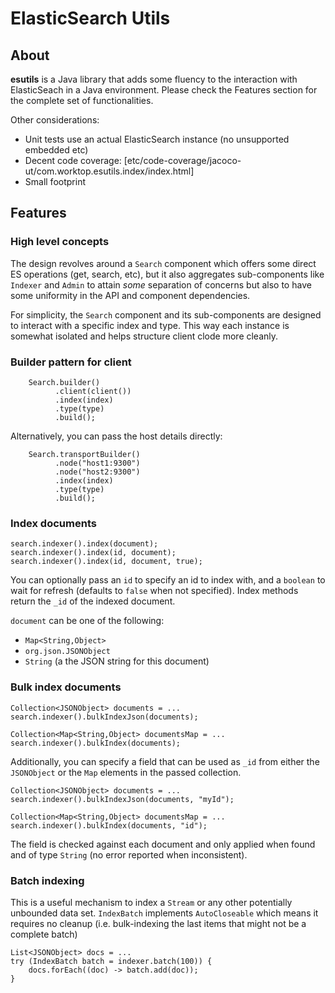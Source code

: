 # ElasticSearch Utils

## About
**esutils** is a Java library that adds some fluency to the interaction with ElasticSeach in a Java environment. Please check the Features section for the complete set of functionalities.

Other considerations:
* Unit tests use an actual ElasticSearch instance (no unsupported embedded etc)
* Decent code coverage: [etc/code-coverage/jacoco-ut/com.worktop.esutils.index/index.html]
* Small footprint
 
## Features
### High level concepts
The design revolves around a `Search` component which offers some direct ES operations (get, search, etc), but it also aggregates sub-components like `Indexer` and
`Admin` to attain _some_ separation of concerns but also to have some uniformity in the API and component dependencies.

For simplicity, the `Search` component and its sub-components are designed to interact with a specific index and type. This way each instance is somewhat isolated
and helps structure client clode more cleanly. 

### Builder pattern for client
```
    Search.builder()
          .client(client())
          .index(index)
          .type(type)
          .build();
```
Alternatively, you can pass the host details directly:
```
    Search.transportBuilder()
          .node("host1:9300")
          .node("host2:9300")
          .index(index)
          .type(type)
          .build();
```

### Index documents
```
search.indexer().index(document);
search.indexer().index(id, document);
search.indexer().index(id, document, true);
```
You can optionally pass an `id` to specify an id to index with, and a `boolean` to wait for refresh (defaults to `false` when not specified).
Index methods return the `_id` of the indexed document.

`document` can be one of the following:
* `Map<String,Object>`
* `org.json.JSONObject`
* `String` (a the JSON string for this document)

### Bulk index documents
```
Collection<JSONObject> documents = ...
search.indexer().bulkIndexJson(documents);

Collection<Map<String,Object> documentsMap = ...
search.indexer().bulkIndex(documents);
```

Additionally, you can specify a field that can be used as `_id` from either the `JSONObject` or the `Map` elements in the passed collection.
```
Collection<JSONObject> documents = ...
search.indexer().bulkIndexJson(documents, "myId");

Collection<Map<String,Object> documentsMap = ...
search.indexer().bulkIndex(documents, "id");
```
The field is checked against each document and only applied when found and of type `String` (no error reported when inconsistent).

### Batch indexing
This is a useful mechanism to index a `Stream` or any other potentially unbounded data set.
`IndexBatch` implements `AutoCloseable` which means it requires no cleanup (i.e. bulk-indexing the last items that might not be a complete batch) 
```
List<JSONObject> docs = ...
try (IndexBatch batch = indexer.batch(100)) {
    docs.forEach((doc) -> batch.add(doc));
}

```
